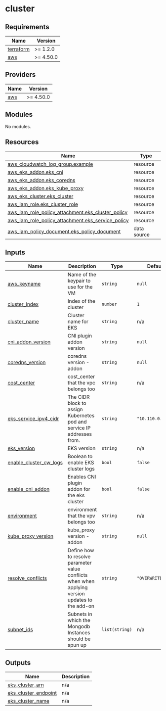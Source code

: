 # cluster

<!-- BEGINNING OF PRE-COMMIT-TERRAFORM DOCS HOOK -->
## Requirements

| Name | Version |
|------|---------|
| <a name="requirement_terraform"></a> [terraform](#requirement\_terraform) | >= 1.2.0 |
| <a name="requirement_aws"></a> [aws](#requirement\_aws) | >= 4.50.0 |

## Providers

| Name | Version |
|------|---------|
| <a name="provider_aws"></a> [aws](#provider\_aws) | >= 4.50.0 |

## Modules

No modules.

## Resources

| Name | Type |
|------|------|
| [aws_cloudwatch_log_group.example](https://registry.terraform.io/providers/hashicorp/aws/latest/docs/resources/cloudwatch_log_group) | resource |
| [aws_eks_addon.eks_cni](https://registry.terraform.io/providers/hashicorp/aws/latest/docs/resources/eks_addon) | resource |
| [aws_eks_addon.eks_coredns](https://registry.terraform.io/providers/hashicorp/aws/latest/docs/resources/eks_addon) | resource |
| [aws_eks_addon.eks_kube_proxy](https://registry.terraform.io/providers/hashicorp/aws/latest/docs/resources/eks_addon) | resource |
| [aws_eks_cluster.eks_cluster](https://registry.terraform.io/providers/hashicorp/aws/latest/docs/resources/eks_cluster) | resource |
| [aws_iam_role.eks_cluster_role](https://registry.terraform.io/providers/hashicorp/aws/latest/docs/resources/iam_role) | resource |
| [aws_iam_role_policy_attachment.eks_cluster_policy](https://registry.terraform.io/providers/hashicorp/aws/latest/docs/resources/iam_role_policy_attachment) | resource |
| [aws_iam_role_policy_attachment.eks_service_policy](https://registry.terraform.io/providers/hashicorp/aws/latest/docs/resources/iam_role_policy_attachment) | resource |
| [aws_iam_policy_document.eks_policy_document](https://registry.terraform.io/providers/hashicorp/aws/latest/docs/data-sources/iam_policy_document) | data source |

## Inputs

| Name | Description | Type | Default | Required |
|------|-------------|------|---------|:--------:|
| <a name="input_aws_keyname"></a> [aws\_keyname](#input\_aws\_keyname) | Name of the keypair to use for the VM | `string` | `null` | no |
| <a name="input_cluster_index"></a> [cluster\_index](#input\_cluster\_index) | Index of the cluster | `number` | `1` | no |
| <a name="input_cluster_name"></a> [cluster\_name](#input\_cluster\_name) | Cluster name for EKS | `string` | n/a | yes |
| <a name="input_cni_addon_version"></a> [cni\_addon\_version](#input\_cni\_addon\_version) | CNI plugin addon version | `string` | `null` | no |
| <a name="input_coredns_version"></a> [coredns\_version](#input\_coredns\_version) | coredns version - addon | `string` | `null` | no |
| <a name="input_cost_center"></a> [cost\_center](#input\_cost\_center) | cost\_center that the vpc belongs too | `string` | n/a | yes |
| <a name="input_eks_service_ipv4_cidr"></a> [eks\_service\_ipv4\_cidr](#input\_eks\_service\_ipv4\_cidr) | The CIDR block to assign Kubernetes pod and service IP addresses from. | `string` | `"10.110.0.0/23"` | no |
| <a name="input_eks_version"></a> [eks\_version](#input\_eks\_version) | EKS version | `string` | n/a | yes |
| <a name="input_enable_cluster_cw_logs"></a> [enable\_cluster\_cw\_logs](#input\_enable\_cluster\_cw\_logs) | Boolean to enable EKS cluster logs | `bool` | `false` | no |
| <a name="input_enable_cni_addon"></a> [enable\_cni\_addon](#input\_enable\_cni\_addon) | Enables CNI plugin addon for the eks cluster | `bool` | `false` | no |
| <a name="input_environment"></a> [environment](#input\_environment) | environment that the vpv belongs too | `string` | n/a | yes |
| <a name="input_kube_proxy_version"></a> [kube\_proxy\_version](#input\_kube\_proxy\_version) | kube\_proxy version - addon | `string` | `null` | no |
| <a name="input_resolve_conflicts"></a> [resolve\_conflicts](#input\_resolve\_conflicts) | Define how to resolve parameter value conflicts when when applying version updates to the add-on | `string` | `"OVERWRITE"` | no |
| <a name="input_subnet_ids"></a> [subnet\_ids](#input\_subnet\_ids) | Subnets in which the Mongodb Instances should be spun up | `list(string)` | n/a | yes |

## Outputs

| Name | Description |
|------|-------------|
| <a name="output_eks_cluster_arn"></a> [eks\_cluster\_arn](#output\_eks\_cluster\_arn) | n/a |
| <a name="output_eks_cluster_endpoint"></a> [eks\_cluster\_endpoint](#output\_eks\_cluster\_endpoint) | n/a |
| <a name="output_eks_cluster_name"></a> [eks\_cluster\_name](#output\_eks\_cluster\_name) | n/a |
<!-- END OF PRE-COMMIT-TERRAFORM DOCS HOOK -->
